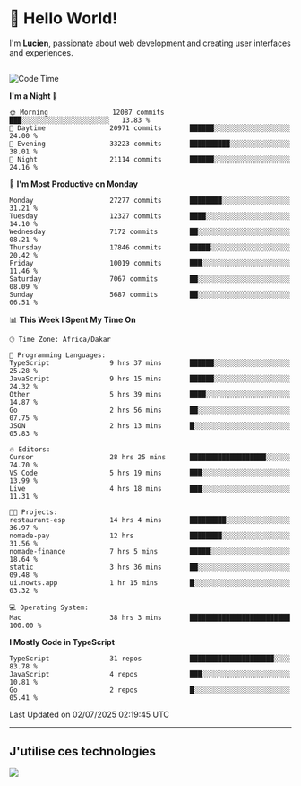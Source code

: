 # 👋 Hello World!

I'm **Lucien**, passionate about web development and creating user interfaces and experiences.

##

<!--START_SECTION:waka-->
![Code Time](http://img.shields.io/badge/Code%20Time-3%2C298%20hrs%2042%20mins-blue)

**I'm a Night 🦉** 

```text
🌞 Morning                12087 commits       ███░░░░░░░░░░░░░░░░░░░░░░   13.83 % 
🌆 Daytime                20971 commits       ██████░░░░░░░░░░░░░░░░░░░   24.00 % 
🌃 Evening                33223 commits       ██████████░░░░░░░░░░░░░░░   38.01 % 
🌙 Night                  21114 commits       ██████░░░░░░░░░░░░░░░░░░░   24.16 % 
```
📅 **I'm Most Productive on Monday** 

```text
Monday                   27277 commits       ████████░░░░░░░░░░░░░░░░░   31.21 % 
Tuesday                  12327 commits       ████░░░░░░░░░░░░░░░░░░░░░   14.10 % 
Wednesday                7172 commits        ██░░░░░░░░░░░░░░░░░░░░░░░   08.21 % 
Thursday                 17846 commits       █████░░░░░░░░░░░░░░░░░░░░   20.42 % 
Friday                   10019 commits       ███░░░░░░░░░░░░░░░░░░░░░░   11.46 % 
Saturday                 7067 commits        ██░░░░░░░░░░░░░░░░░░░░░░░   08.09 % 
Sunday                   5687 commits        ██░░░░░░░░░░░░░░░░░░░░░░░   06.51 % 
```


📊 **This Week I Spent My Time On** 

```text
🕑︎ Time Zone: Africa/Dakar

💬 Programming Languages: 
TypeScript               9 hrs 37 mins       ██████░░░░░░░░░░░░░░░░░░░   25.28 % 
JavaScript               9 hrs 15 mins       ██████░░░░░░░░░░░░░░░░░░░   24.32 % 
Other                    5 hrs 39 mins       ████░░░░░░░░░░░░░░░░░░░░░   14.87 % 
Go                       2 hrs 56 mins       ██░░░░░░░░░░░░░░░░░░░░░░░   07.75 % 
JSON                     2 hrs 13 mins       █░░░░░░░░░░░░░░░░░░░░░░░░   05.83 % 

🔥 Editors: 
Cursor                   28 hrs 25 mins      ███████████████████░░░░░░   74.70 % 
VS Code                  5 hrs 19 mins       ███░░░░░░░░░░░░░░░░░░░░░░   13.99 % 
Live                     4 hrs 18 mins       ███░░░░░░░░░░░░░░░░░░░░░░   11.31 % 

🐱‍💻 Projects: 
restaurant-esp           14 hrs 4 mins       █████████░░░░░░░░░░░░░░░░   36.97 % 
nomade-pay               12 hrs              ████████░░░░░░░░░░░░░░░░░   31.56 % 
nomade-finance           7 hrs 5 mins        █████░░░░░░░░░░░░░░░░░░░░   18.64 % 
static                   3 hrs 36 mins       ██░░░░░░░░░░░░░░░░░░░░░░░   09.48 % 
ui.nowts.app             1 hr 15 mins        █░░░░░░░░░░░░░░░░░░░░░░░░   03.32 % 

💻 Operating System: 
Mac                      38 hrs 3 mins       █████████████████████████   100.00 % 
```

**I Mostly Code in TypeScript** 

```text
TypeScript               31 repos            █████████████████████░░░░   83.78 % 
JavaScript               4 repos             ███░░░░░░░░░░░░░░░░░░░░░░   10.81 % 
Go                       2 repos             █░░░░░░░░░░░░░░░░░░░░░░░░   05.41 % 
```




 Last Updated on 02/07/2025 02:19:45 UTC
<!--END_SECTION:waka-->
---

## J'utilise ces technologies

<p align="left">
  <a href="https://skillicons.dev">
    <img src="https://skillicons.dev/icons?i=ts,js,go,ruby,css,scss,tailwind,react,vite,nextjs,docker,figma,ableton" />
  </a>
</p>

